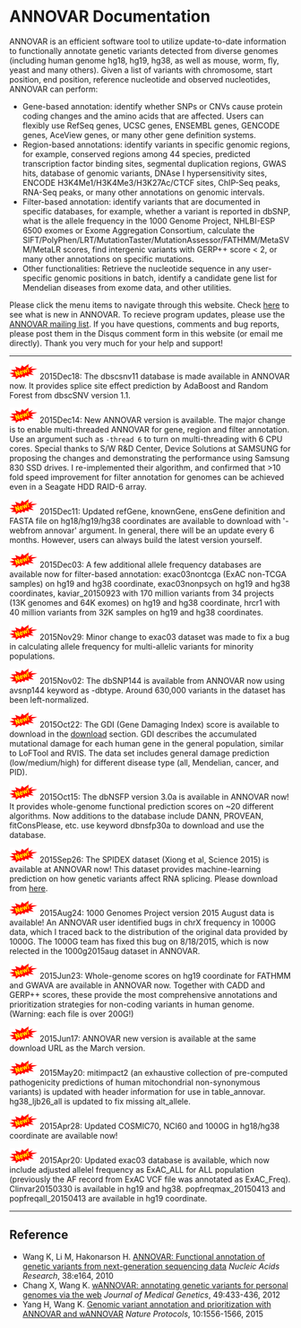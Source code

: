 # ANNOVAR Documentation

ANNOVAR is an efficient software tool to utilize update-to-date information to functionally annotate genetic variants detected from diverse genomes (including human genome hg18, hg19, hg38, as well as mouse, worm, fly, yeast and many others). Given a list of variants with chromosome, start position, end position, reference nucleotide and observed nucleotides, ANNOVAR can perform:

- Gene-based annotation: identify whether SNPs or CNVs cause protein coding changes and the amino acids that are affected. Users can flexibly use RefSeq genes, UCSC genes, ENSEMBL genes, GENCODE genes, AceView genes, or many other gene definition systems.
- Region-based annotations: identify variants in specific genomic regions, for example, conserved regions among 44 species, predicted transcription factor binding sites, segmental duplication regions, GWAS hits, database of genomic variants, DNAse I hypersensitivity sites, ENCODE H3K4Me1/H3K4Me3/H3K27Ac/CTCF sites, ChIP-Seq peaks, RNA-Seq peaks, or many other annotations on genomic intervals.
- Filter-based annotation: identify variants that are documented in specific databases, for example, whether a variant is reported in dbSNP,  what is the allele frequency in the 1000 Genome Project, NHLBI-ESP 6500 exomes or Exome Aggregation Consortium, calculate the SIFT/PolyPhen/LRT/MutationTaster/MutationAssessor/FATHMM/MetaSVM/MetaLR scores, find intergenic variants with GERP++ score < 2, or many other annotations on specific mutations.
- Other functionalities: Retrieve the nucleotide sequence in any user-specific genomic positions in batch, identify a candidate gene list for Mendelian diseases from exome data, and other utilities.

Please click the menu items to navigate through this website. Check [here](misc/whatsnew.md) to see what is new in ANNOVAR. To recieve program updates, please use the [ANNOVAR mailing list](https://groups.google.com/forum/#!forum/annovar). If you have questions, comments and bug reports, please post them in the Disqus comment form in this website (or email me directly). Thank you very much for your help and support!

---

![new](/img/new.png) 2015Dec18: The dbscsnv11 database is made available in ANNOVAR now. It provides splice site effect prediction by AdaBoost and Random Forest from dbscSNV version 1.1.

![new](/img/new.png) 2015Dec14: New ANNOVAR version is available. The major change is to enable multi-threaded ANNOVAR for gene, region and filter annotation. Use an argument such as `-thread 6` to turn on multi-threading with 6 CPU cores. Special thanks to S/W R&D Center, Device Solutions at SAMSUNG for proposing the changes and demonstrating the performance using Samsung 830 SSD drives. I re-implemented their algorithm, and confirmed that >10 fold speed improvement for filter annotation for genomes can be achieved even in a Seagate HDD RAID-6 array.

![new](/img/new.png) 2015Dec11: Updated refGene, knownGene, ensGene definition and FASTA file on hg18/hg19/hg38 coordinates are available to download with '-webfrom annovar' argument. In general, there will be an update every 6 months. However, users can always build the latest version yourself.

![new](/img/new.png) 2015Dec03: A few additional allele frequency databases are available now for filter-based annotation: exac03nontcga (ExAC non-TCGA samples) on hg19 and hg38 coordinate, exac03nonpsych on hg19 and hg38 coordinates, kaviar_20150923 with 170 million variants from 34 projects (13K genomes and 64K exomes) on hg19 and hg38 coordinate, hrcr1 with 40 million variants from 32K samples on hg19 and hg38 coordinates.

![new](/img/new.png) 2015Nov29: Minor change to exac03 dataset was made to fix a bug in calculating allele frequency for multi-allelic variants for minority populations.

![new](/img/new.png) 2015Nov02: The dbSNP144 is available from ANNOVAR now using avsnp144 keyword as -dbtype. Around 630,000 variants in the dataset has been left-normalized.

![new](/img/new.png) 2015Oct22: The GDI (Gene Damaging Index) score is available to download in the [download](user-guide/download.md#user-contributed-datasets) section. GDI describes the accumulated mutational damage for each human gene in the general population, similar to LoFTool and RVIS. The data set includes general damage prediction (low/medium/high) for different disease type (all, Mendelian, cancer, and PID).

![new](/img/new.png) 2015Oct15: The dbNSFP version 3.0a is available in ANNOVAR now! It provides whole-genome functional prediction scores on ~20 different algorithms. Now additions to the database include DANN, PROVEAN, fitConsPlease, etc. use keyword dbnsfp30a to download and use the database.

![new](/img/new.png) 2015Sep26: The SPIDEX dataset (Xiong et al, Science 2015) is available at ANNOVAR now! This dataset provides machine-learning prediction on how genetic variants affect RNA splicing. Please download from [here](http://www.openbioinformatics.org/annovar/spidex_download_form.php).

![new](/img/new.png) 2015Aug24: 1000 Genomes Project version 2015 August data is available! An ANNOVAR user identified bugs in chrX frequency in 1000G data, which I traced back to the distribution of the original data provided by 1000G. The 1000G team has fixed this bug on 8/18/2015, which is now relected in the 1000g2015aug dataset in ANNOVAR.

![new](/img/new.png) 2015Jun23: Whole-genome scores on hg19 coordinate for FATHMM and GWAVA are available in ANNOVAR now. Together with CADD and GERP++ scores, these provide the most comprehensive annotations and prioritization strategies for non-coding variants in human genome. (Warning: each file is over 200G!)

![new](/img/new.png) 2015Jun17: ANNOVAR new version is available at the same download URL as the March version. 

![new](/img/new.png) 2015May20: mitimpact2 (an exhaustive collection of pre-computed pathogenicity predictions of human mitochondrial non-synonymous variants) is updated with header information for use in table_annovar. hg38_ljb26_all is updated to fix missing alt_allele.

![new](/img/new.png) 2015Apr28: Updated COSMIC70, NCI60 and 1000G in hg18/hg38 coordinate are available now!

![new](/img/new.png) 2015Apr20: Updated exac03 database is available, which now include adjusted allelel frequency as ExAC_ALL for ALL population (previously the AF record from ExAC VCF file was annotated as ExAC_Freq). Clinvar20150330 is available in hg19 and hg38. popfreqmax_20150413 and popfreqall_20150413 are available in hg19 coordinate.

---

## Reference

- Wang K, Li M, Hakonarson H. [ANNOVAR: Functional annotation of genetic variants from next-generation sequencing data](http://nar.oxfordjournals.org/content/38/16/e164) _Nucleic Acids Research_, 38:e164, 2010
- Chang X, Wang K. [wANNOVAR: annotating genetic variants for personal genomes via the web](http://jmg.bmj.com/content/49/7/433.long) _Journal of Medical Genetics_, 49:433-436, 2012
- Yang H, Wang K. [Genomic variant annotation and prioritization with ANNOVAR and wANNOVAR](http://www.nature.com/nprot/journal/v10/n10/abs/nprot.2015.105.html) _Nature Protocols_, 10:1556-1566, 2015


<script>
  (function(i,s,o,g,r,a,m){i['GoogleAnalyticsObject']=r;i[r]=i[r]||function(){
  (i[r].q=i[r].q||[]).push(arguments)},i[r].l=1*new Date();a=s.createElement(o),
  m=s.getElementsByTagName(o)[0];a.async=1;a.src=g;m.parentNode.insertBefore(a,m)
  })(window,document,'script','//www.google-analytics.com/analytics.js','ga');

  ga('create', 'UA-48623707-1', 'openbioinformatics.org');
  ga('send', 'pageview');
</script>
